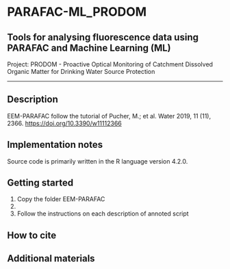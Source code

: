 # PARAFAC-ML_PRODOM
Tools for analysing fluorescence data using PARAFAC and Machine Learning (ML)
-----------------------------------------------------------------------------------
Project: PRODOM - Proactive Optical Monitoring of Catchment Dissolved Organic Matter for Drinking Water Source Protection

-----------------------------------------------------------------------------------
Description
--------------------
EEM-PARAFAC follow the tutorial of Pucher, M.; et al. Water 2019, 11 (11), 2366. https://doi.org/10.3390/w11112366

Implementation notes
--------------------
Source code is primarily written in the R language version 4.2.0.

Getting started
----------------
1.	Copy the folder EEM-PARAFAC
2.	
3.	Follow the instructions on each description of annoted script

How to cite
-----------

Additional materials
--------------------
